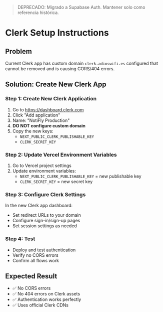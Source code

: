 > DEPRECADO: Migrado a Supabase Auth. Mantener solo como referencia histórica.

# Clerk Setup Instructions

## Problem
Current Clerk app has custom domain `clerk.adioswifi.es` configured that cannot be removed and is causing CORS/404 errors.

## Solution: Create New Clerk App

### Step 1: Create New Clerk Application
1. Go to https://dashboard.clerk.com
2. Click "Add application"
3. Name: "NotiFly Production"
4. **DO NOT configure custom domain**
5. Copy the new keys:
   - `NEXT_PUBLIC_CLERK_PUBLISHABLE_KEY`
   - `CLERK_SECRET_KEY`

### Step 2: Update Vercel Environment Variables
1. Go to Vercel project settings
2. Update environment variables:
   - `NEXT_PUBLIC_CLERK_PUBLISHABLE_KEY` = new publishable key
   - `CLERK_SECRET_KEY` = new secret key

### Step 3: Configure Clerk Settings
In the new Clerk app dashboard:
- Set redirect URLs to your domain
- Configure sign-in/sign-up pages
- Set session settings as needed

### Step 4: Test
- Deploy and test authentication
- Verify no CORS errors
- Confirm all flows work

## Expected Result
- ✅ No CORS errors
- ✅ No 404 errors on Clerk assets
- ✅ Authentication works perfectly
- ✅ Uses official Clerk CDNs

